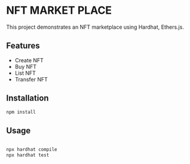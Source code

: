 # NFT MARKET PLACE

This project demonstrates an NFT marketplace using Hardhat, Ethers.js.

## Features

- Create NFT
- Buy NFT
- List NFT
- Transfer NFT

## Installation

```bash
npm install
```

## Usage

```bash

npx hardhat compile
npx hardhat test
```
